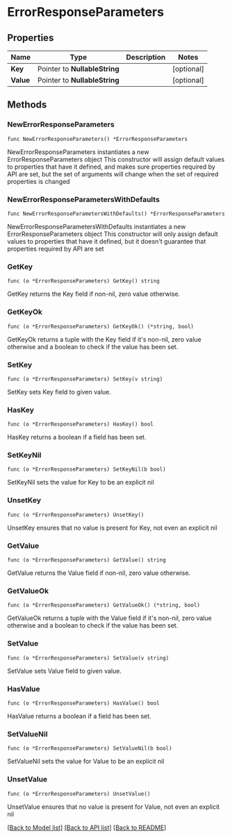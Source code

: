 # ErrorResponseParameters

## Properties

Name | Type | Description | Notes
------------ | ------------- | ------------- | -------------
**Key** | Pointer to **NullableString** |  | [optional] 
**Value** | Pointer to **NullableString** |  | [optional] 

## Methods

### NewErrorResponseParameters

`func NewErrorResponseParameters() *ErrorResponseParameters`

NewErrorResponseParameters instantiates a new ErrorResponseParameters object
This constructor will assign default values to properties that have it defined,
and makes sure properties required by API are set, but the set of arguments
will change when the set of required properties is changed

### NewErrorResponseParametersWithDefaults

`func NewErrorResponseParametersWithDefaults() *ErrorResponseParameters`

NewErrorResponseParametersWithDefaults instantiates a new ErrorResponseParameters object
This constructor will only assign default values to properties that have it defined,
but it doesn't guarantee that properties required by API are set

### GetKey

`func (o *ErrorResponseParameters) GetKey() string`

GetKey returns the Key field if non-nil, zero value otherwise.

### GetKeyOk

`func (o *ErrorResponseParameters) GetKeyOk() (*string, bool)`

GetKeyOk returns a tuple with the Key field if it's non-nil, zero value otherwise
and a boolean to check if the value has been set.

### SetKey

`func (o *ErrorResponseParameters) SetKey(v string)`

SetKey sets Key field to given value.

### HasKey

`func (o *ErrorResponseParameters) HasKey() bool`

HasKey returns a boolean if a field has been set.

### SetKeyNil

`func (o *ErrorResponseParameters) SetKeyNil(b bool)`

 SetKeyNil sets the value for Key to be an explicit nil

### UnsetKey
`func (o *ErrorResponseParameters) UnsetKey()`

UnsetKey ensures that no value is present for Key, not even an explicit nil
### GetValue

`func (o *ErrorResponseParameters) GetValue() string`

GetValue returns the Value field if non-nil, zero value otherwise.

### GetValueOk

`func (o *ErrorResponseParameters) GetValueOk() (*string, bool)`

GetValueOk returns a tuple with the Value field if it's non-nil, zero value otherwise
and a boolean to check if the value has been set.

### SetValue

`func (o *ErrorResponseParameters) SetValue(v string)`

SetValue sets Value field to given value.

### HasValue

`func (o *ErrorResponseParameters) HasValue() bool`

HasValue returns a boolean if a field has been set.

### SetValueNil

`func (o *ErrorResponseParameters) SetValueNil(b bool)`

 SetValueNil sets the value for Value to be an explicit nil

### UnsetValue
`func (o *ErrorResponseParameters) UnsetValue()`

UnsetValue ensures that no value is present for Value, not even an explicit nil

[[Back to Model list]](../README.md#documentation-for-models) [[Back to API list]](../README.md#documentation-for-api-endpoints) [[Back to README]](../README.md)


